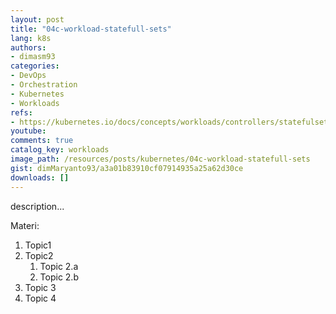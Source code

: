 ```yaml
---
layout: post
title: "04c-workload-statefull-sets"
lang: k8s
authors:
- dimasm93
categories:
- DevOps
- Orchestration
- Kubernetes
- Workloads
refs: 
- https://kubernetes.io/docs/concepts/workloads/controllers/statefulset/
youtube: 
comments: true
catalog_key: workloads
image_path: /resources/posts/kubernetes/04c-workload-statefull-sets
gist: dimMaryanto93/a3a01b83910cf07914935a25a62d30ce
downloads: []
---
```



description...

<!--more-->

Materi: 

1. Topic1
2. Topic2
    1. Topic 2.a
    2. Topic 2.b
3. Topic 3
4. Topic 4